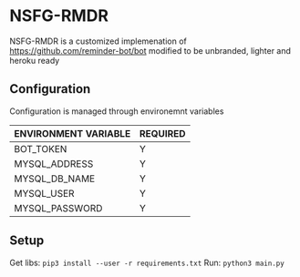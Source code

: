 # NSFG-RMDR

NSFG-RMDR is a customized implemenation of https://github.com/reminder-bot/bot modified to be unbranded, lighter and heroku ready

## Configuration

Configuration is managed through environemnt variables

ENVIRONMENT VARIABLE | REQUIRED
------------- | -------------
BOT_TOKEN | Y
MYSQL_ADDRESS | Y
MYSQL_DB_NAME | Y
MYSQL_USER | Y
MYSQL_PASSWORD | Y

## Setup

Get libs: `pip3 install --user -r requirements.txt`
Run: `python3 main.py`
